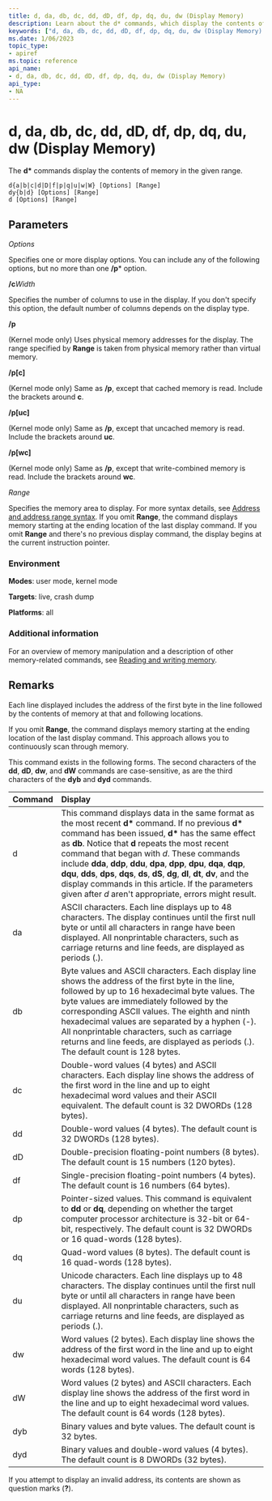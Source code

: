 ```yaml
---
title: d, da, db, dc, dd, dD, df, dp, dq, du, dw (Display Memory)
description: Learn about the d* commands, which display the contents of memory in the given range. You can specify several options.
keywords: ["d, da, db, dc, dd, dD, df, dp, dq, du, dw (Display Memory) Windows Debugging"]
ms.date: 1/06/2023
topic_type:
- apiref
ms.topic: reference
api_name:
- d, da, db, dc, dd, dD, df, dp, dq, du, dw (Display Memory)
api_type:
- NA
---
```


# d, da, db, dc, dd, dD, df, dp, dq, du, dw (Display Memory)

The **d\*** commands display the contents of memory in the given range.

```dbgcmd
d{a|b|c|d|D|f|p|q|u|w|W} [Options] [Range] 
dy{b|d} [Options] [Range] 
d [Options] [Range] 
```

## Parameters

*Options* 

Specifies one or more display options. You can include any of the following options, but no more than one **/p**\* option.

**/c**_Width_

  Specifies the number of columns to use in the display. If you don't specify this option, the default number of columns depends on the display type.

**/p**

  (Kernel mode only) Uses physical memory addresses for the display. The range specified by **Range** is taken from physical memory rather than virtual memory.

**/p\[c\]**  

  (Kernel mode only) Same as **/p**, except that cached memory is read. Include the brackets around **c**.

**/p\[uc\]**  

  (Kernel mode only) Same as **/p**, except that uncached memory is read. Include the brackets around **uc**.

**/p\[wc\]**  

  (Kernel mode only) Same as **/p**, except that write-combined memory is read. Include the brackets around **wc**.

*Range* 

Specifies the memory area to display. For more syntax details, see [Address and address range syntax](address-and-address-range-syntax.md). If you omit **Range**, the command displays memory starting at the ending location of the last display command. If you omit **Range** and there's no previous display command, the display begins at the current instruction pointer.

### Environment

**Modes**: user mode, kernel mode

**Targets**: live, crash dump

**Platforms**: all

### Additional information

For an overview of memory manipulation and a description of other memory-related commands, see [Reading and writing memory](reading-and-writing-memory.md).

## Remarks

Each line displayed includes the address of the first byte in the line followed by the contents of memory at that and following locations.

If you omit **Range**, the command displays memory starting at the ending location of the last display command. This approach allows you to continuously scan through memory.

This command exists in the following forms. The second characters of the **dd**, **dD**, **dw**, and **dW** commands are case-sensitive, as are the third characters of the **dyb** and **dyd** commands.

| Command | Display |
|:------- |:------- |
| d | This command displays data in the same format as the most recent **d\*** command. If no previous **d\*** command has been issued, **d\*** has the same effect as **db**. Notice that **d** repeats the most recent command that began with *d*. These commands include **dda**, **ddp**, **ddu**, **dpa**, **dpp**, **dpu**, **dqa**, **dqp**, **dqu**, **dds**, **dps**, **dqs**, **ds**, **dS**, **dg**, **dl**, **dt**, **dv**, and the display commands in this article. If the parameters given after *d* aren't appropriate, errors might result. |
| da | ASCII characters. Each line displays up to 48 characters. The display continues until the first null byte or until all characters in range have been displayed. All nonprintable characters, such as carriage returns and line feeds, are displayed as periods (.). |
| db | Byte values and ASCII characters. Each display line shows the address of the first byte in the line, followed by up to 16 hexadecimal byte values. The byte values are immediately followed by the corresponding ASCII values. The eighth and ninth hexadecimal values are separated by a hyphen (-). All nonprintable characters, such as carriage returns and line feeds, are displayed as periods (.). The default count is 128 bytes. |
| dc | Double-word values (4 bytes) and ASCII characters. Each display line shows the address of the first word in the line and up to eight hexadecimal word values and their ASCII equivalent. The default count is 32 DWORDs (128 bytes). |
| dd | Double-word values (4 bytes). The default count is 32 DWORDs (128 bytes). |
| dD | Double-precision floating-point numbers (8 bytes). The default count is 15 numbers (120 bytes). |
| df | Single-precision floating-point numbers (4 bytes). The default count is 16 numbers (64 bytes). |
| dp | Pointer-sized values. This command is equivalent to **dd** or **dq**, depending on whether the target computer processor architecture is 32-bit or 64-bit, respectively. The default count is 32 DWORDs or 16 quad-words (128 bytes). |
| dq | Quad-word values (8 bytes). The default count is 16 quad-words (128 bytes). |
| du | Unicode characters. Each line displays up to 48 characters. The display continues until the first null byte or until all characters in range have been displayed. All nonprintable characters, such as carriage returns and line feeds, are displayed as periods (.). |
| dw | Word values (2 bytes). Each display line shows the address of the first word in the line and up to eight hexadecimal word values. The default count is 64 words (128 bytes). |
| dW | Word values (2 bytes) and ASCII characters. Each display line shows the address of the first word in the line and up to eight hexadecimal word values. The default count is 64 words (128 bytes). |
| dyb | Binary values and byte values. The default count is 32 bytes. |
| dyd | Binary values and double-word values (4 bytes). The default count is 8 DWORDs (32 bytes). |

If you attempt to display an invalid address, its contents are shown as question marks (**?**).
